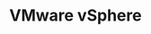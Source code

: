 ---
type: docs
title: "VMware vSphere"
linkTitle: "VMware vSphere"
weight: 6
description: >-
  The guides in this section provide end-to-end deployment of new Windows or Linux servers in VMware and onboarding to Azure with Azure Arc using Terraform.
---